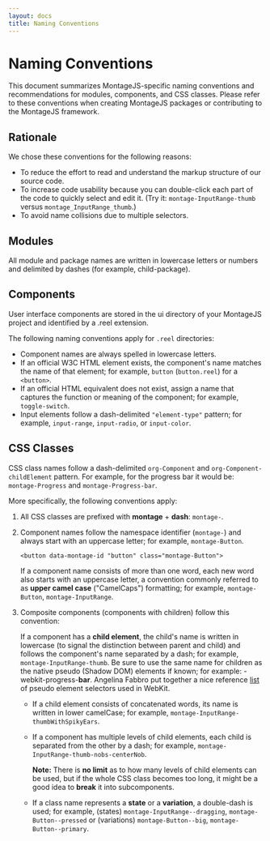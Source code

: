 ```yaml
---
layout: docs
title: Naming Conventions
---
```


# Naming Conventions

This document summarizes MontageJS-specific naming conventions and recommendations for modules, components, and CSS classes. Please refer to these conventions when creating MontageJS packages or contributing to the MontageJS framework.

## Rationale
We chose these conventions for the following reasons:

* To reduce the effort to read and understand the markup structure of our source code.
* To increase code usability because you can double-click each part of the code to quickly select and edit it. (Try it: `montage-InputRange-thumb` versus `montage_InputRange_thumb`.)
* To avoid name collisions due to multiple selectors.

## Modules

All module and package names are written in lowercase letters or numbers and delimited by dashes (for example, child-package).

## Components
User interface components are stored in the ui directory of your MontageJS project and identified by a .reel extension. 

The following naming conventions apply for `.reel` directories:

* Component names are always spelled in lowercase letters.
* If an official W3C HTML element exists, the component's name matches the name of that element; for example, `button` (`button.reel`) for a `<button>`.
* If an official HTML equivalent does not exist, assign a name that captures the function or meaning of the component; for example, `toggle-switch`.
* Input elements follow a dash-delimited `"element-type"` pattern; for example, `input-range`, `input-radio`, or `input-color`.


## CSS Classes

CSS class names follow a dash-delimited `org-Component` and `org-Component-childElement` pattern. For example, for the progress bar it would be: `montage-Progress` and `montage-Progress-bar`.

More specifically, the following conventions apply:

1. All CSS classes are prefixed with **montage** + **dash**: `montage-`.
2. Component names follow the namespace identifier (`montage-`) and always start with an uppercase letter; for example, `montage-Button`. 

    ```
    <button data-montage-id "button" class="montage-Button">
    ```

    If a component name consists of more than one word, each new word also starts with an uppercase letter, a convention commonly referred to as **upper camel case** ("CamelCaps") formatting; for example, `montage-Button`, `montage-InputRange`.
    
3. Composite components (components with children) follow this convention:

    If a component has a **child element**, the child's name is written in lowercase (to signal the distinction between parent and child) and follows the component's name separated by a dash; for example, `montage-InputRange-thumb`. Be sure to use the same name for children as the native pseudo (Shadow DOM) elements if known; for example: -webkit-progress-**bar**. Angelina Fabbro put together a nice reference [list](https://gist.github.com/3759334) of pseudo element selectors used in WebKit.
    * If a child element consists of concatenated words, its name is written in lower camelCase; for example, `montage-InputRange-thumbWithSpikyEars`.
    * If a component has multiple levels of child elements, each child is separated from the other by a dash; for example, `montage-InputRange-thumb-nobs-centerNob`.

        **Note:** There is **no limit** as to how many levels of child elements can be used, but if the whole CSS class becomes too long, it might be a good idea to **break** it into subcomponents.

    * If a class name represents a **state** or a **variation**, a double-dash is used; for example, (states) `montage-InputRange--dragging`, `montage-Button--pressed` or (variations) `montage-Button--big`, `montage-Button--primary`.